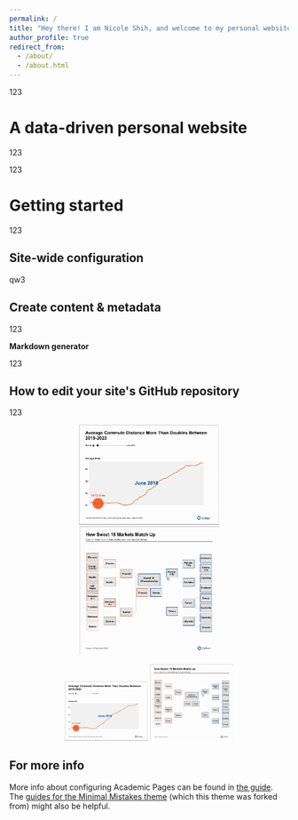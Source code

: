 ```yaml
---
permalink: /
title: "Hey there! I am Nicole Shih, and welcome to my personal website!"
author_profile: true
redirect_from: 
  - /about/
  - /about.html
---
```


123

A data-driven personal website
======
123

123

Getting started
======

123

Site-wide configuration
------
qw3

Create content & metadata
------
123

**Markdown generator**

123

How to edit your site's GitHub repository
------
123

<p align="center">
  <img src="/images/charts/dot.gif" alt="Editing a markdown file for a talk" width="50%"/>
  <img src="/images/charts/sweet16.gif" alt="Editing a markdown file for a talk" width="50%"/>
</p>

<p align="center">
  <img src="/images/charts/dot.gif" alt="Editing a markdown file for a talk" width="150"/>
  <img src="/images/charts/sweet16.gif" alt="Editing a markdown file for a talk" width="150"/>
</p>

For more info
------
More info about configuring Academic Pages can be found in [the guide](https://academicpages.github.io/markdown/). The [guides for the Minimal Mistakes theme](https://mmistakes.github.io/minimal-mistakes/docs/configuration/) (which this theme was forked from) might also be helpful.
